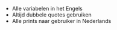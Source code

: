 * Alle variabelen in het Engels
* Altijd dubbele quotes gebruiken
* Alle prints naar gebruiker in Nederlands